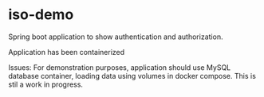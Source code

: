 # iso-demo
Spring boot application to show authentication and authorization.

Application has been containerized

Issues: For demonstration purposes, application should use MySQL database container, loading data using volumes in docker compose. This is stil a work in progress.

